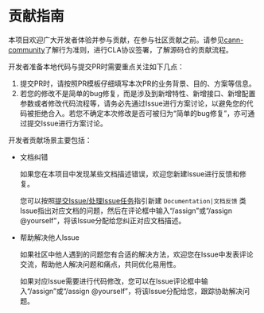 # 贡献指南

本项目欢迎广大开发者体验并参与贡献，在参与社区贡献之前。请参见[cann-community](https://gitcode.com/cann/community)了解行为准则，进行CLA协议签署，了解源码仓的贡献流程。

开发者准备本地代码与提交PR时需要重点关注如下几点：

1. 提交PR时，请按照PR模板仔细填写本次PR的业务背景、目的、方案等信息。
2. 若您的修改不是简单的bug修复，而是涉及到新增特性、新增接口、新增配置参数或者修改代码流程等，请务必先通过Issue进行方案讨论，以避免您的代码被拒绝合入。若您不确定本次修改是否可被归为“简单的bug修复”，亦可通过提交Issue进行方案讨论。


开发者贡献场景主要包括：

- 文档纠错

  如果您在本项目中发现某些文档描述错误，欢迎您新建Issue进行反馈和修复。

  您可以按照[提交Issue/处理Issue任务](https://gitcode.com/cann/community#提交Issue处理Issue任务)指引新建 `Documentation|文档反馈` 类Issue指出对应文档的问题，然后在评论框中输入“/assign”或“/assign @yourself”，将该Issue分配给您纠正对应文档描述。
  
- 帮助解决他人Issue

  如果社区中他人遇到的问题您有合适的解决方法，欢迎您在Issue中发表评论交流，帮助他人解决问题和痛点，共同优化易用性。

  如果对应Issue需要进行代码修改，您可以在Issue评论框中输入“/assign”或“/assign @yourself”，将该Issue分配给您，跟踪协助解决问题。